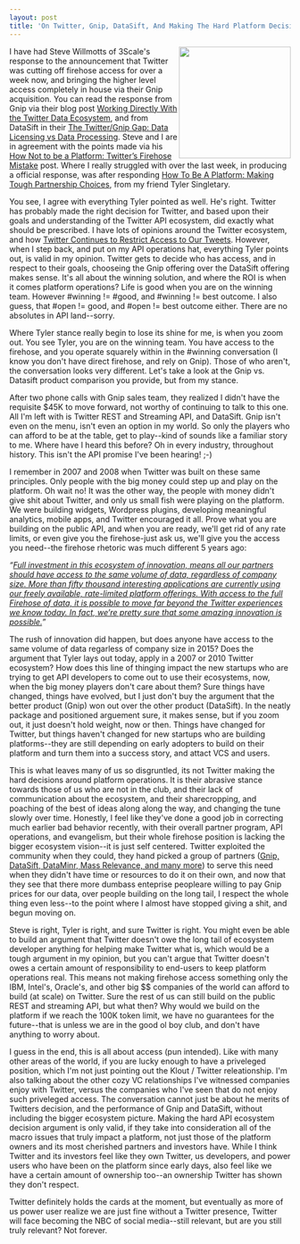 ```yaml
---
layout: post
title: 'On Twitter, Gnip, DataSift, And Making The Hard Platform Decision'
---
```

<p><img class="c1" src="http://kinlane-productions.s3.amazonaws.com/twitter/twitter-access.png" alt="" width="200" align="right" /></p>
<p>I have had Steve Willmotts of 3Scale's response to the announcement that Twitter was cutting off firehose access for over a week now, and bringing the higher level access completely in house via their Gnip acquisition. You can read the response from Gnip via their blog post&nbsp;<a href="https://blog.gnip.com/twitter-data-ecosystem/">Working Directly With the Twitter Data Ecosystem</a>, and from DataSift in their&nbsp;<a href="http://blog.datasift.com/2015/04/13/twitter-datasift-gap/">The Twitter/Gnip Gap: Data Licensing vs Data Processing</a>. Steve and I are in agreement with the points made via his <a href="http://www.3scale.net/2015/04/losing-innovation-twitters-firehose-mistake/">How Not to be a Platform: Twitter&rsquo;s Firehose Mistake</a> post. Where I really struggled with over the last week, in producing a official response, was after responding <a href="https://medium.com/politics-of-apis/how-to-be-a-platform-making-tough-partnership-choices-b9cd473821de">How To Be A Platform: Making Tough Partnership Choices</a>, from my friend Tyler Singletary.&nbsp;</p>
<p>You see, I agree with everything Tyler pointed as well. He's right. Twitter has probably made the right decision for Twitter, and based upon their goals and understanding of the Twitter API ecosystem, did exactly what should be prescribed. I have lots of opinions around the Twitter ecosystem, and how&nbsp;<a href="http://apievangelist.com/2012/06/29/twitter-continues-to-restrict-access-to-our-tweets/">Twitter Continues to Restrict Access to Our Tweets</a>. However, when I step back, and put on my API operations hat, everything Tyler points out, is valid in my opinion. Twitter gets to decide who has access, and in respect to their goals, chooseing the Gnip offering over the DataSift offering makes sense. It's all about the winning solution, and where the ROI is when it comes platform operations? Life is good when you are on the winning team. However #winning != #good, and #winning != best outcome. I also guess, that #open != good, and #open != best outcome either. There are no absolutes in API land--sorry.</p>
<p>Where Tyler stance really begin to lose its shine for me, is when you zoom out. You see Tyler, you are on the winning team. You have access to the firehose, and you operate squarely within in the #winning conversation (I know you don't have direct firehose, and rely on Gnip). Those of who aren't, the conversation looks very different. Let's take a look at the Gnip vs. Datasift product comparison you provide, but from my stance.</p>
<p>After two phone calls with Gnip sales team, they realized I didn't have the requisite $45K to move forward, not worthy of continuing to talk to this one. All I'm left with is Twitter REST and Streaming API, and DataSift. Gnip isn't even on the menu, isn't even an option in my world. So only the players who can afford to be at the table, get to play--kind of sounds like a familiar story to me. Where have I heard this before? Oh in every industry, throughout history. This isn't the API promise I've been hearing! ;-)</p>
<p>I remember in 2007 and 2008 when Twitter was built on these same principles. Only people with the big money could step up and play on the platform. Oh wait no! It was the other way, the people with money didn't give shit about Twitter, and only us small fish were playing on the platform. We were building widgets, Wordpress plugins, developing meaningful analytics, mobile apps, and Twitter encouraged it all. Prove what you are building on the public API, and when you are ready, we'll get rid of any rate limits, or even give you the firehose-just ask us, we'll give you the access you need--the firehose rhetoric was much different 5 years ago:</p>
<p><em>&ldquo;<a href="https://blog.twitter.com/2010/enabling-rush-innovation">Full investment in this ecosystem of innovation, means all our partners should have access to the same volume of data, regardless of company size. More than fifty thousand interesting applications are currently using our freely available, rate-limited platform offerings. With access to the full Firehose of data, it is possible to move far beyond the Twitter experiences we know today. In fact, we&rsquo;re pretty sure that some amazing innovation is possible.</a>&rdquo;</em></p>
<p>The rush of innovation did happen, but does anyone have access to the same volume of data regarless of company size in 2015? Does the argument that Tyler lays out today, apply in a 2007 or 2010 Twitter ecosystem? How does this line of thinging impact the new startups who are trying to get API developers to come out to use their ecosystems, now, when the big money players don't care about them? Sure things have changed, things have evolved, but I just don't buy the argument that the better product (Gnip) won out over the other product (DataSift). In the neatly package and positioned arguement sure, it makes sense, but if you zoom out, it just doesn't hold weight, now or then. Things have changed for Twitter, but things haven't changed for new startups who are building platforms--they are still depending on early adopters to build on their platform and turn them into a success story, and attact VCS and users.</p>
<p>This is what leaves many of us so disgruntled, its not Twitter making the hard decisions around platform operations. It is their abrasive stance towards those of us who are not in the club, and their lack of communication about the ecosystem, and their sharecropping, and poaching of the best of ideas along along the way, and changing the tune slowly over time. Honestly, I feel like they've done a good job in correcting much earlier bad behavior recently, with their overall partner program, API operations, and evangelism, but their whole firehose position is lacking the bigger ecosystem vision--it is just self centered. Twitter exploited the community when they could, they hand picked a group of partners (<a href="http://apivoice.com/2012/07/12/the-twitter-firehose/">Gnip, DataSift, DataMinr, Mass Relevance, and many more</a>) to serve this need when they didn't have time or resources to do it on their own, and now that they see that there more dumbass enteprise peopleare willing to pay Gnip prices for our data, over people building on the long tail, I respect the whole thing even less--to the point where I almost have stopped giving a shit, and begun moving on.</p>
<p>Steve is right, Tyler is right, and sure Twitter is right. You might even be able to build an argument that Twitter doesn't owe the long tail of ecosystem developer anything for helping make Twitter what is, which would be a tough argument in my opinion, but you can't argue that Twitter doesn't owes a certain amount of responsibility to end-users to keep platform operations real. This means not making firehose access something only the IBM, Intel's, Oracle's, and other big $$ companies of the world can afford to build (at scale) on Twitter. Sure the rest of us can still build on the public REST and streaming API, but what then? Why would we build on the platform if we reach the 100K token limit, we have no guarantees for the future--that is unless we are in the good ol boy club, and don't have anything to worry about.</p>
<p>I guess in the end, this is all about access (pun intended). Like with many other areas of the world, if you are lucky enough to have a priveleged position, which I'm not just pointing out the Klout / Twitter releationship. I'm also talking about the other cozy VC relationships I've witnessed companies enjoy with Twitter, versus the companies who I've seen that do not enjoy such priveleged access. The conversation cannot just be about he merits of Twitters decision, and the performance of Gnip and DataSift, without including the bigger ecosystem picture. Making the hard API ecosystem decision argument is only valid, if they take into consideration all of the macro issues that truly impact a platform, not just those of the platform owners and its most cherished partners and investors have. While I think Twitter and its investors feel like they own Twitter, us developers, and power users who have been on the platform since early days, also feel like we have a certain amount of ownership too--an ownership Twitter has shown they don't respect.</p>
<p>Twitter definitely holds the cards at the moment, but eventually as more of us power user realize we are just fine without a Twitter presence, Twitter will face becoming the NBC of social media--still relevant, but are you still truly relevant? Not forever.</p>